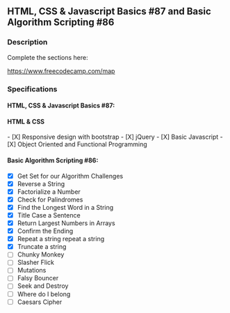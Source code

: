 <h2>HTML, CSS & Javascript Basics #87 and Basic Algorithm Scripting #86</h2>

<h3>Description</h3>

Complete the sections here: 

https://www.freecodecamp.com/map

<h3>Specifications</h3>

<h4>HTML, CSS & Javascript Basics #87:</h4>

 <h4>HTML & CSS</h4>
 - [X] Responsive design with bootstrap
 - [X] jQuery
 - [X] Basic Javascript
 - [X] Object Oriented and Functional Programming
 
 
<h4>Basic Algorithm Scripting #86:</h4>

 - [X] Get Set for our Algorithm Challenges
 - [X] Reverse a String 
 - [X] Factorialize a Number 
 - [X] Check for Palindromes 
 - [X] Find the Longest Word in a String 
 - [X] Title Case a Sentence 
 - [X] Return Largest Numbers in Arrays 
 - [X] Confirm the Ending 
 - [X] Repeat a string repeat a string 
 - [X] Truncate a string 
 - [ ] Chunky Monkey 
 - [ ] Slasher Flick 
 - [ ] Mutations 
 - [ ] Falsy Bouncer 
 - [ ] Seek and Destroy 
 - [ ] Where do I belong 
 - [ ] Caesars Cipher 
